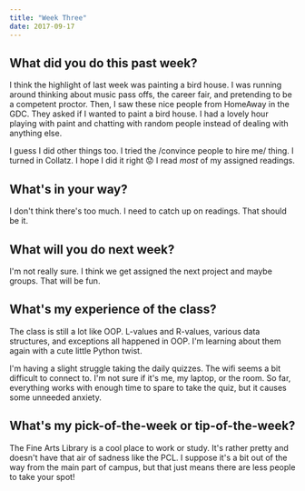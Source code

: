 ```yaml
---
title: "Week Three"
date: 2017-09-17
---
```


## What did you do this past week?
I think the highlight of last week was painting a bird house. I was running around thinking about music pass offs, the career fair, and pretending to be a competent proctor. Then, I saw these nice people from HomeAway in the GDC. They asked if I wanted to paint a bird house. I had a lovely hour playing with paint and chatting with random people instead of dealing with anything else.

I guess I did other things too. I tried the /convince people to hire me/ thing. I turned in Collatz. I hope I did it right 😟 I read *most* of my assigned readings.

## What's in your way?
I don't think there's too much. I need to catch up on readings. That should be it.

## What will you do next week?
I'm not really sure. I think we get assigned the next project and maybe groups. That will be fun.

## What's my experience of the class?
The class is still a lot like OOP. L-values and R-values, various data structures, and exceptions all happened in OOP. I'm learning about them again with a cute little Python twist.

I'm having a slight struggle taking the daily quizzes. The wifi seems a bit difficult to connect to. I'm not sure if it's me, my laptop, or the room. So far, everything works with enough time to spare to take the quiz, but it causes some unneeded anxiety.

## What's my pick-of-the-week or tip-of-the-week?
The Fine Arts Library is a cool place to work or study. It's rather pretty and doesn't have that air of sadness like the PCL. I suppose it's a bit out of the way from the main part of campus, but that just means there are less people to take your spot!
